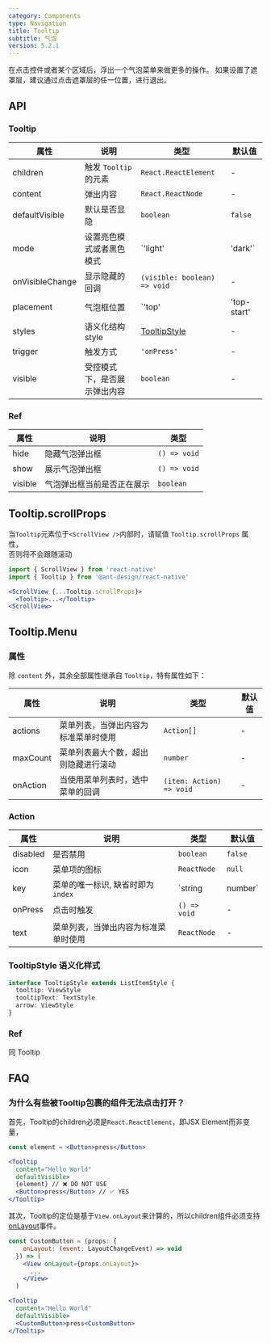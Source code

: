 ```yaml
---
category: Components
type: Navigation
title: Tooltip
subtitle: 气泡
version: 5.2.1
---
```


在点击控件或者某个区域后，浮出一个气泡菜单来做更多的操作。
如果设置了遮罩层，建议通过点击遮罩层的任一位置，进行退出。

## API

### Tooltip

| 属性 | 说明 | 类型 | 默认值 |
| --- | --- | --- | --- |
| children | 触发 `Tooltip` 的元素 | `React.ReactElement` | - |
| content | 弹出内容 | `React.ReactNode` | - |
| defaultVisible | 默认是否显隐 | `boolean` | `false` |
| mode | 设置亮色模式或者黑色模式 | `'light' | 'dark'` | `'light'` |
| onVisibleChange | 显示隐藏的回调 | `(visible: boolean) => void` | - |
| placement | 气泡框位置 | `'top' | 'top-start' | 'top-end' | 'right' | 'right-start' | 'right-end' | 'bottom' | 'bottom-start' | 'bottom-end' | 'left' | 'left-start' | 'left-end'` | `'top'` |
| styles | 语义化结构 style | [TooltipStyle](/#tooltipstyle-语义化样式) | - |
| trigger | 触发方式 | `'onPress'` | - |
| visible | 受控模式下，是否展示弹出内容 | `boolean` | - |

### Ref

| 属性    | 说明                       | 类型         |
| ------- | -------------------------- | ------------ |
| hide    | 隐藏气泡弹出框             | `() => void` |
| show    | 展示气泡弹出框             | `() => void` |
| visible | 气泡弹出框当前是否正在展示 | `boolean`    |

## Tooltip.scrollProps

当`Tooltip`元素位于`<ScrollView />`内部时，请赋值 `Tooltip.scrollProps` 属性，
<br/>
否则将不会跟随滚动

```jsx
import { ScrollView } from 'react-native'
import { Tooltip } from '@ant-design/react-native'

<ScrollView {...Tooltip.scrollProps}>
  <Tooltip>...</Tooltip>
<ScrollView>
```

## Tooltip.Menu

### 属性

除 `content` 外，其余全部属性继承自 `Tooltip`，特有属性如下：

| 属性 | 说明 | 类型 | 默认值 |
| --- | --- | --- | --- |
| actions | 菜单列表，当弹出内容为标准菜单时使用 | `Action[]` | - |
| maxCount | 菜单列表最大个数，超出则隐藏进行滚动 | `number` | - |
| onAction | 当使用菜单列表时，选中菜单的回调 | `(item: Action) => void` | - |

### Action

| 属性 | 说明 | 类型 | 默认值 |
| --- | --- | --- | --- |
| disabled | 是否禁用 | `boolean` | `false` |
| icon | 菜单项的图标 | `ReactNode` | `null` |
| key | 菜单的唯一标识, 缺省时即为 `index` | `string | number` | `actions` 数组的 `index` |
| onPress | 点击时触发 | `() => void` | - |
| text | 菜单列表，当弹出内容为标准菜单时使用 | `ReactNode` | - |

### TooltipStyle 语义化样式

```typescript
interface TooltipStyle extends ListItemStyle {
  tooltip: ViewStyle
  tooltipText: TextStyle
  arrow: ViewStyle
}
```

### Ref

同 Tooltip

## FAQ

### 为什么有些被Tooltip包裹的组件无法点击打开？

首先，Tooltip的children必须是`React.ReactElement`，即JSX Element而非变量，

```jsx
const element = <Button>press</Button>

<Tooltip
  content="Hello World"
  defaultVisible>
  {element} // ❌ DO NOT USE       
  <Button>press</Button> // ✅ YES
</Tooltip>
```
其次，Tooltip的定位是基于`View.onLayout`来计算的，所以children组件必须支持[onLayout](https://reactnative.dev/docs/view#onlayout)事件。

```jsx
const CustomButton = (props: {
    onLayout: (event: LayoutChangeEvent) => void
  }) => (
    <View onLayout={props.onLayout}>
      ...
    </View>
  )

<Tooltip
  content="Hello World"
  defaultVisible>
  <CustomButton>press<CustomButton>
</Tooltip>
```